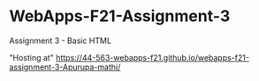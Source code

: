 # WebApps-F21-Assignment-3
Assignment 3 - Basic HTML

"Hosting at" <https://44-563-webapps-f21.github.io/webapps-f21-assignment-3-Apurupa-mathi/>